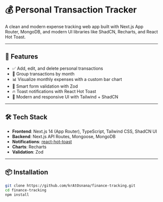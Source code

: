 # 💰 Personal Transaction Tracker

A clean and modern expense tracking web app built with Next.js App Router, MongoDB, and modern UI libraries like ShadCN, Recharts, and React Hot Toast.

---

## 🚀 Features

- ✅ Add, edit, and delete personal transactions
- 📅 Group transactions by month
- 📊 Visualize monthly expenses with a custom bar chart
- 🧠 Smart form validation with Zod
- 🔥 Toast notifications with React Hot Toast
- 🎨 Modern and responsive UI with Tailwind + ShadCN

---

## 🛠 Tech Stack

- **Frontend**: Next.js 14 (App Router), TypeScript, Tailwind CSS, ShadCN UI
- **Backend**: Next.js API Routes, Mongoose, MongoDB
- **Notifications**: [react-hot-toast](https://react-hot-toast.com/)
- **Charts**: Recharts
- **Validation**: Zod

---

## 📦 Installation

```bash
git clone https://github.com/krAtOsnana/finance-tracking.git
cd finance-tracking
npm install
